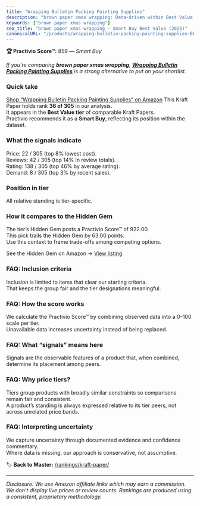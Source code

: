```yaml
---
title: "Wrapping Bulletin Packing Painting Supplies"
description: "brown paper xmas wrapping: Data-driven within Best Value ranking using the Practivio Score™. Positioned by quality, value, demand, findability, momentum."
keywords: ["brown paper xmas wrapping"]
seo_title: "brown paper xmas wrapping — Smart Buy Best Value (2025)"
canonicalURL: "/products/wrapping-bulletin-packing-painting-supplies-B0C743LQ3M/"
---
```


**🏆 Practivio Score™:** 859 — _Smart Buy_


*If you're comparing **brown paper xmas wrapping**, **[Wrapping Bulletin Packing Painting Supplies](https://www.amazon.com/dp/B0C743LQ3M?tag=practivio-20)** is a strong alternative to put on your shortlist.*
### Quick take
[Shop “Wrapping Bulletin Packing Painting Supplies” on Amazon](https://www.amazon.com/dp/B0C743LQ3M?tag=practivio-20)
This Kraft Paper holds rank **36 of 305** in our analysis.  
It appears in the **Best Value tier** of comparable Kraft Papers.  
Practivio recommends it as a **Smart Buy**, reflecting its position within the dataset.

### What the signals indicate
Price: 22 / 305 (top 8% lowest cost).  
Reviews: 42 / 305 (top 14% in review totals).  
Rating: 138 / 305 (top 46% by average rating).  
Demand: 8 / 305 (top 3% by recent sales).

### Position in tier
All relative standing is tier-specific.

### How it compares to the Hidden Gem
The tier’s Hidden Gem posts a Practivio Score™ of 922.00.  
This pick trails the Hidden Gem by 63.00 points.  
Use this context to frame trade-offs among competing options.  

See the Hidden Gem on Amazon → [View listing](https://www.amazon.com/dp/B0C24QVJVF?tag=practivio-20)

### FAQ: Inclusion criteria
Inclusion is limited to items that clear our starting criteria.  
That keeps the group fair and the tier designations meaningful.

### FAQ: How the score works
We calculate the Practivio Score™ by combining observed data into a 0–100 scale per tier.  
Unavailable data increases uncertainty instead of being replaced.

### FAQ: What “signals” means here
Signals are the observable features of a product that, when combined, determine its placement among peers.

### FAQ: Why price tiers?
Tiers group products with broadly similar constraints so comparisons remain fair and consistent.  
A product’s standing is always expressed relative to its tier peers, not across unrelated price bands.

### FAQ: Interpreting uncertainty
We capture uncertainty through documented evidence and confidence commentary.  
Where data is missing, our approach is conservative, not assumptive.


🏷️ **Back to Master:** [/rankings/kraft-paper/](/rankings/kraft-paper/)

---
_Disclosure: We use Amazon affiliate links which may earn a commission. We don’t display live prices or review counts. Rankings are produced using a consistent, proprietary methodology._
